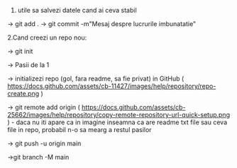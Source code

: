 

1. utile sa salvezi datele cand ai ceva stabil 

-> git add . 
-> git commit -m"Mesaj despre lucrurile imbunatatie"


2.Cand creezi un repo nou:

-> git init 
 
-> Pasii de la 1

-> initializezi repo (gol, fara readme, sa fie privat) in GitHub ( https://docs.github.com/assets/cb-11427/images/help/repository/repo-create.png )

-> git remote add origin <URLul din github> ( https://docs.github.com/assets/cb-25662/images/help/repository/copy-remote-repository-url-quick-setup.png ) - daca nu iti apare ca in imagine inseamna ca are readme txt file sau ceva file in repo, probabil n-o sa mearg a restul pasilor 

-> git push -u origin main 

->git branch -M main












